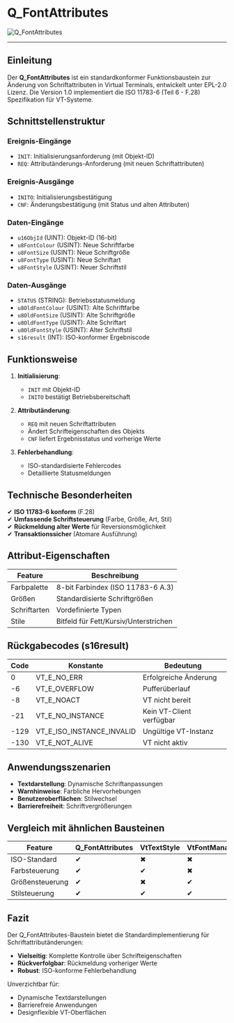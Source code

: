 # Q_FontAttributes

![Q_FontAttributes](https://user-images.githubusercontent.com/116869307/214147610-3b768d9e-7d5f-4260-abb0-1393bea3f0ff.png)

* * * * * * * * * *

## Einleitung
Der **Q_FontAttributes** ist ein standardkonformer Funktionsbaustein zur Änderung von Schriftattributen in Virtual Terminals, entwickelt unter EPL-2.0 Lizenz. Die Version 1.0 implementiert die ISO 11783-6 (Teil 6 - F.28) Spezifikation für VT-Systeme.

## Schnittstellenstruktur

### **Ereignis-Eingänge**
- `INIT`: Initialisierungsanforderung (mit Objekt-ID)
- `REQ`: Attributänderungs-Anforderung (mit neuen Schriftattributen)

### **Ereignis-Ausgänge**
- `INITO`: Initialisierungsbestätigung
- `CNF`: Änderungsbestätigung (mit Status und alten Attributen)

### **Daten-Eingänge**
- `u16ObjId` (UINT): Objekt-ID (16-bit)
- `u8FontColour` (USINT): Neue Schriftfarbe
- `u8FontSize` (USINT): Neue Schriftgröße
- `u8FontType` (USINT): Neue Schriftart
- `u8FontStyle` (USINT): Neuer Schriftstil

### **Daten-Ausgänge**
- `STATUS` (STRING): Betriebsstatusmeldung
- `u8OldFontColour` (USINT): Alte Schriftfarbe
- `u8OldFontSize` (USINT): Alte Schriftgröße
- `u8OldFontType` (USINT): Alte Schriftart
- `u8OldFontStyle` (USINT): Alter Schriftstil
- `s16result` (INT): ISO-konformer Ergebniscode

## Funktionsweise

1. **Initialisierung**:
   - `INIT` mit Objekt-ID
   - `INITO` bestätigt Betriebsbereitschaft

2. **Attributänderung**:
   - `REQ` mit neuen Schriftattributen
   - Ändert Schrifteigenschaften des Objekts
   - `CNF` liefert Ergebnisstatus und vorherige Werte

3. **Fehlerbehandlung**:
   - ISO-standardisierte Fehlercodes
   - Detaillierte Statusmeldungen

## Technische Besonderheiten

✔ **ISO 11783-6 konform** (F.28)  
✔ **Umfassende Schriftsteuerung** (Farbe, Größe, Art, Stil)  
✔ **Rückmeldung alter Werte** für Reversionsmöglichkeit  
✔ **Transaktionssicher** (Atomare Ausführung)  

## Attribut-Eigenschaften

| Feature        | Beschreibung                     |
|---------------|----------------------------------|
| Farbpalette   | 8-bit Farbindex (ISO 11783-6 A.3)|
| Größen        | Standardisierte Schriftgrößen    |
| Schriftarten  | Vordefinierte Typen              |
| Stile         | Bitfeld für Fett/Kursiv/Unterstrichen |

## Rückgabecodes (s16result)

| Code | Konstante               | Bedeutung                          |
|------|-------------------------|------------------------------------|
| 0    | VT_E_NO_ERR             | Erfolgreiche Änderung             |
| -6   | VT_E_OVERFLOW           | Pufferüberlauf                   |
| -8   | VT_E_NOACT              | VT nicht bereit                   |
| -21  | VT_E_NO_INSTANCE        | Kein VT-Client verfügbar          |
| -129 | VT_E_ISO_INSTANCE_INVALID | Ungültige VT-Instanz             |
| -130 | VT_E_NOT_ALIVE          | VT nicht aktiv                    |

## Anwendungsszenarien

- **Textdarstellung**: Dynamische Schriftanpassungen
- **Warnhinweise**: Farbliche Hervorhebungen
- **Benutzeroberflächen**: Stilwechsel
- **Barrierefreiheit**: Schriftvergrößerungen

## Vergleich mit ähnlichen Bausteinen

| Feature        | Q_FontAttributes | VtTextStyle | VtFontManager |
|---------------|------------------|-------------|---------------|
| ISO-Standard  | ✔                | ✖           | ✖             |
| Farbsteuerung | ✔                | ✔           | ✖             |
| Größensteuerung | ✔              | ✖           | ✔             |
| Stilsteuerung | ✔                | ✔           | ✔             |

## Fazit

Der Q_FontAttributes-Baustein bietet die Standardimplementierung für Schriftattributänderungen:

- **Vielseitig**: Komplette Kontrolle über Schrifteigenschaften
- **Rückverfolgbar**: Rückmeldung vorheriger Werte
- **Robust**: ISO-konforme Fehlerbehandlung

Unverzichtbar für:
- Dynamische Textdarstellungen
- Barrierefreie Anwendungen
- Designflexible VT-Oberflächen
